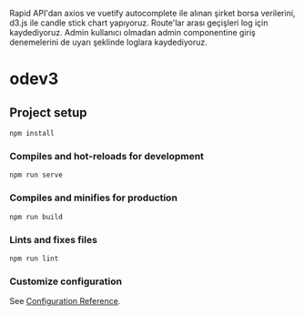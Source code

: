 Rapid API'dan axios ve vuetify autocomplete ile alınan şirket borsa verilerini, d3.js ile candle stick chart yapıyoruz. Route'lar arası geçişleri log için kaydediyoruz. Admin kullanıcı olmadan admin componentine giriş denemelerini de uyarı şeklinde loglara kaydediyoruz.

# odev3

## Project setup
```
npm install
```

### Compiles and hot-reloads for development
```
npm run serve
```

### Compiles and minifies for production
```
npm run build
```

### Lints and fixes files
```
npm run lint
```

### Customize configuration
See [Configuration Reference](https://cli.vuejs.org/config/).
